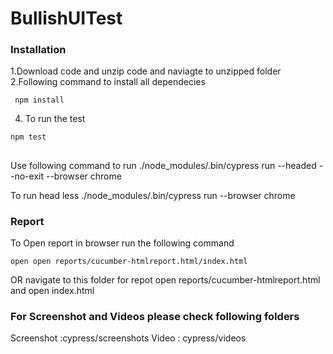 # BullishUITest


### Installation
1.Download code and unzip code and naviagte to unzipped folder 
2.Following command to install all dependecies
```
 npm install 
```
4. To run the test
``` 
npm test
````

##
Use following command to run 
./node_modules/.bin/cypress run --headed  --no-exit --browser chrome

To run head less
./node_modules/.bin/cypress run --browser chrome

### Report 
To Open report in browser run the following command 
```
open open reports/cucumber-htmlreport.html/index.html
```
OR  navigate to this folder for repot open reports/cucumber-htmlreport.html and open index.html

### For Screenshot and Videos please check following folders  
Screenshot :cypress/screenshots
Video : cypress/videos


